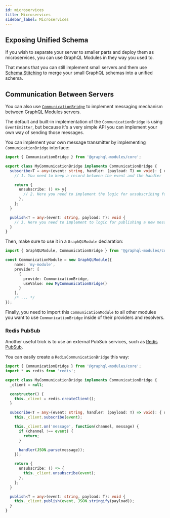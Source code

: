 ```yaml
---
id: microservices
title: Microservices
sidebar_label: Microservices
---
```


## Exposing Unified Schema

If you wish to separate your server to smaller parts and deploy them as microservices, you can use GraphQL Modules in they way you used to.

That means that you can still implement small servers and them use [Schema Stitching](https://www.apollographql.com/docs/graphql-tools/schema-stitching.html) to merge your small GraphQL schemas into a unified schema.

## Communication Between Servers

You can also use [`CommunicationBridge`](/TODO) to implement messaging mechanism between GraphQL Modules servers.

The default and built-in implementation of the `CommunicationBridge` is using `EventEmitter`, but because it's a very simple API you can implement your own way of sending those messages.

You can implement your own message transmitter by implementing `CommunicationBridge` interface:

```typescript
import { CommunicationBridge } from '@graphql-modules/core';

export class MyCommunicationBridge implements CommunicationBridge {
  subscribe<T = any>(event: string, handler: (payload: T) => void): { unsubscribe: () => void } {
    // 1. You need to keep a record between the event and the handler

    return {
      unsubscribe: () => y{
        // 2. Here you need to implement the logic for unsubscribing for the event
      },
    };
  }

  publish<T = any>(event: string, payload: T): void {
    // 3. Here you need to implement to logic for publishing a new message
  }
}
```

Then, make sure to use it in a `GraphQLModule` declaration:

```typescript
import { GraphQLModule, CommunicationBridge } from '@graphql-modules/core';

const CommunicationModule = new GraphQLModule({
    name: 'my-module',
    provider: [
      {
        provide: CommunicationBridge,
        useValue: new MyCommunicationBridge()
      }
    ],
    /* ... */
});
```

Finally, you need to import this `CommunicationModule` to all other modules you want to use `CommunicationBridge` inside of their providers and resolvers.

### Redis PubSub

Another useful trick is to use an external PubSub services, such as [Redis PubSub](https://redis.io/topics/pubsub).

You can easily create a `RedisCommunicationBridge` this way:

```typescript
import { CommunicationBridge } from '@graphql-modules/core';
import * as redis from 'redis';

export class MyCommunicationBridge implements CommunicationBridge {
  _client = null;

  constructor() {
    this._client = redis.createClient();
  }

  subscribe<T = any>(event: string, handler: (payload: T) => void): { unsubscribe: () => void } {
    this._client.subscribe(event);

    this._client.on('message', function(channel, message) {
      if (channel !== event) {
        return;
      }

      handler(JSON.parse(message));
    });

    return {
      unsubscribe: () => {
        this._client.unsubscribe(event);
      },
    };
  }

  publish<T = any>(event: string, payload: T): void {
    this._client.publish(event, JSON.stringify(payload));
  }
}
```
